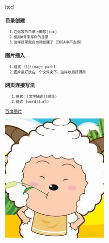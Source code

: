 [toc]

### 目录创建
```
  1.在你写的目录上面写[toc]
  2.使用#号来写你的目录
  3.这样目录就会自动创建了（IDEA中不支持）
```
### 图片插入
```
  1.格式 ![](image path)
  2.图片最好放在一个文件夹下，这样以后好调用
```
### 网页连接写法
```
   1.格式：[文字描述](网址)
   2.格式 [word](url)
```

[百度图片](https://www.baidu.com/s?tn=68018901_20_oem_dg&ie=utf-8&wd=%E6%87%92%E6%B4%8B%E6%B4%8B)

![](..\img\Mr.L.png)